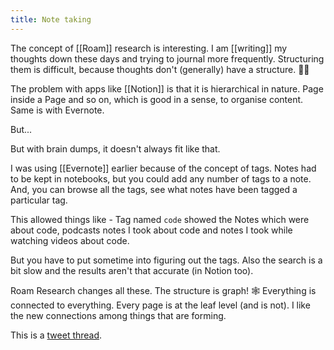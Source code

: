 ```yaml
---
title: Note taking
---
```


The concept of [[Roam]] research is interesting. I am [[writing]] my thoughts down these days and trying to journal more frequently. Structuring them is difficult, because thoughts don't (generally) have a structure. 📓💭

The problem with apps like [[Notion]] is that it is hierarchical in nature. Page inside a Page and so on, which is good in a sense, to organise content. Same is with Evernote.

But...

But with brain dumps, it doesn't always fit like that.

I was using [[Evernote]] earlier because of the concept of tags. Notes had to be kept in notebooks, but you could add any number of tags to a note. And, you can browse all the tags, see what notes have been tagged a particular tag.

This allowed things like - Tag named `code` showed the Notes which were about code, podcasts notes I took about code and notes I took while watching videos about code.

But you have to put sometime into figuring out the tags. Also the search is a bit slow and the results aren't that accurate (in Notion too).

Roam Research changes all these. The structure is graph! 🕸 Everything is connected to everything. <span class="highlight">Every page is at the leaf level (and is not)</span>. I like the new connections among things that are forming.

This is a [tweet thread](https://twitter.com/aravindballa/status/1216286466302607360?s=21).
